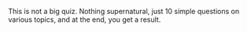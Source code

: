 This is not a big quiz. Nothing supernatural, just 10 simple questions on various topics, and at the end, you get a result.

